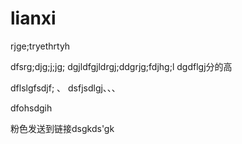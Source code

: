 # lianxi
rjge;tryethrtyh



dfsrg;djg;j;jg;
dgjldfgjldrgj;ddgrjg;fdjhg;l
dgdflgj分的高

dflslgfsdjf;
、
dsfjsdlgj、、、




dfohsdgih


粉色发送到链接dsgkds'gk



